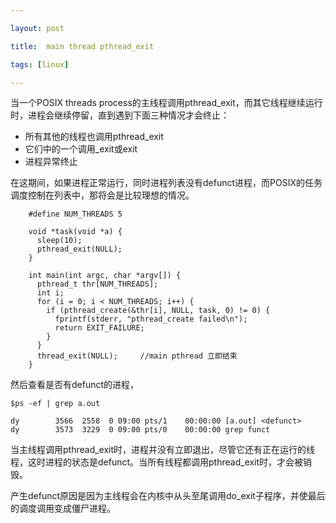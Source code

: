 ```yaml
---

layout: post  

title:  main thread pthread_exit

tags: [linux]

---
```


当一个POSIX threads process的主线程调用pthread\_exit，而其它线程继续运行时，进程会继续停留，直到遇到下面三种情况才会终止：

* 所有其他的线程也调用pthread\_exit
* 它们中的一个调用\_exit或exit
* 进程异常终止

在这期间，如果进程正常运行，同时进程列表没有defunct进程，而POSIX的任务调度控制在列表中，那将会是比较理想的情况。
	
	    #define NUM_THREADS 5
	
	    void *task(void *a) {
	      sleep(10);
	      pthread_exit(NULL);
  	    }
	
	    int main(int argc, char *argv[]) {
	      pthread_t thr[NUM_THREADS];
	      int i;
	      for (i = 0; i < NUM_THREADS; i++) {
	        if (pthread_create(&thr[i], NULL, task, 0) != 0) {
   	          fprintf(stderr, "pthread_create failed\n");
   	          return EXIT_FAILURE;
	        }
	      }
	      thread_exit(NULL);     //main pthread 立即结束
 	    }
       
然后查看是否有defunct的进程，
    

	$ps -ef | grep a.out

	dy        3566  2558  0 09:00 pts/1    00:00:00 [a.out] <defunct>
	dy        3573  3229  0 09:00 pts/0    00:00:00 grep funct

当主线程调用pthread\_exit时，进程并没有立即退出，尽管它还有正在运行的线程，这时进程的状态是defunct。当所有线程都调用pthread\_exit时，才会被销毁。

产生defunct原因是因为主线程会在内核中从头至尾调用do_exit子程序，并使最后的调度调用变成僵尸进程。
